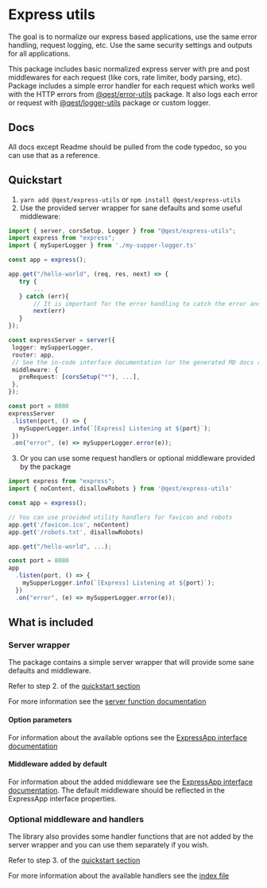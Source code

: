 # Express utils

The goal is to normalize our express based applications, use the same error handling, request logging, etc. Use the same security settings and outputs for all applications.

This package includes basic normalized express server with pre and post middlewares for each request (like cors, rate limiter, body parsing, etc). 
Package includes a simple error handler for each request which works well with the HTTP errors from [@qest/error-utils](https://www.npmjs.com/package/@qest/error-utils) package. 
It also logs each error or request with [@qest/logger-utils](https://www.npmjs.com/package/@qest/logger-utils) package or custom logger.

## Docs

All docs except Readme should be pulled from the code typedoc, so you can use that as a reference.

## Quickstart

1. `yarn add @qest/express-utils` or `npm install @qest/express-utils`
2. Use the provided server wrapper for sane defaults and some useful middleware:
 ```typescript
import { server, corsSetup, Logger } from "@qest/express-utils";
import express from "express";
import { mySuperLogger } from './my-supper-logger.ts'

const app = express();

app.get("/hello-world", (req, res, next) => {
    try {
        ...
    } catch (err){
        // It is important for the error handling to catch the error and send it to the nextFunction! Otherwise it will not work properly.
        next(err)
    }
});

const expressServer = server({
  logger: mySupperLogger,
  router: app,
  // See the in-code interface documentation (or the generated MD docs referenced lower in readme) for more info about the default middleware added
  middleware: {
    preRequest: [corsSetup("*"), ...],
  },
});

const port = 8080
expressServer
  .listen(port, () => {
    mySupperLogger.info(`[Express] Listening at ${port}`);
  })
  .on("error", (e) => mySupperLogger.error(e));

```
3. Or you can use some request handlers or optional middleware provided by the package
```typescript
import express from "express";
import { noContent, disallowRobots } from '@qest/express-utils'

const app = express();

// You can use provided utility handlers for favicon and robots
app.get('/favicon.ico', noContent)
app.get('/robots.txt', disallowRobots) 

app.get("/hello-world", ...);

const port = 8080
app
  .listen(port, () => {
    mySupperLogger.info(`[Express] Listening at ${port}`);
  })
  .on("error", (e) => mySupperLogger.error(e));
```

## What is included

### Server wrapper

The package contains a simple server wrapper that will provide some sane defaults and middleware.

Refer to step 2. of the [quickstart section](#quickstart)

For more information see the [server function documentation](./docs/modules/_server_index_.md#server)

#### Option parameters

For information about the available options see the [ExpressApp interface documentation](./docs/interfaces/_interfaces_.expressapp.md)

#### Middleware added by default

For information about the added middleware see the [ExpressApp interface documentation](./docs/interfaces/_interfaces_.expressapp.md). The default middleware should be reflected in the ExpressApp interface properties.


### Optional middleware and handlers

The library also provides some handler functions that are not added by the server wrapper and you can use them separately if you wish. 

Refer to step 3. of the [quickstart section](#quickstart)

For more information about the available handlers see the [index file](./docs/modules/_simple_routes_index_.md)